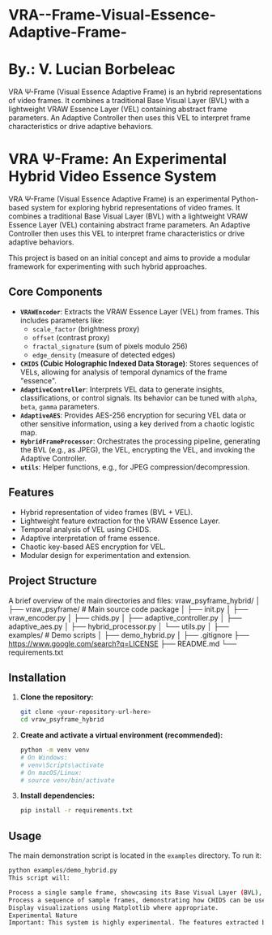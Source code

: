 # VRA--Frame-Visual-Essence-Adaptive-Frame-
# By.: V. Lucian Borbeleac
VRA Ψ-Frame  (Visual Essence Adaptive Frame) is an  hybrid representations of video frames. It combines a traditional Base Visual Layer (BVL) with a lightweight VRAW Essence Layer (VEL) containing abstract frame parameters. An Adaptive Controller then uses this VEL to interpret frame characteristics or drive adaptive behaviors.
# VRA Ψ-Frame: An Experimental Hybrid Video Essence System

VRA Ψ-Frame (Visual Essence Adaptive Frame) is an experimental Python-based system for exploring hybrid representations of video frames. It combines a traditional Base Visual Layer (BVL) with a lightweight VRAW Essence Layer (VEL) containing abstract frame parameters. An Adaptive Controller then uses this VEL to interpret frame characteristics or drive adaptive behaviors.

This project is based on an initial concept and aims to provide a modular framework for experimenting with such hybrid approaches.

## Core Components

* **`VRAWEncoder`**: Extracts the VRAW Essence Layer (VEL) from frames. This includes parameters like:
    * `scale_factor` (brightness proxy)
    * `offset` (contrast proxy)
    * `fractal_signature` (sum of pixels modulo 256)
    * `edge_density` (measure of detected edges)
* **`CHIDS` (Cubic Holographic Indexed Data Storage)**: Stores sequences of VELs, allowing for analysis of temporal dynamics of the frame "essence".
* **`AdaptiveController`**: Interprets VEL data to generate insights, classifications, or control signals. Its behavior can be tuned with `alpha`, `beta`, `gamma` parameters.
* **`AdaptiveAES`**: Provides AES-256 encryption for securing VEL data or other sensitive information, using a key derived from a chaotic logistic map.
* **`HybridFrameProcessor`**: Orchestrates the processing pipeline, generating the BVL (e.g., as JPEG), the VEL, encrypting the VEL, and invoking the Adaptive Controller.
* **`utils`**: Helper functions, e.g., for JPEG compression/decompression.

## Features

* Hybrid representation of video frames (BVL + VEL).
* Lightweight feature extraction for the VRAW Essence Layer.
* Temporal analysis of VEL using CHIDS.
* Adaptive interpretation of frame essence.
* Chaotic key-based AES encryption for VEL.
* Modular design for experimentation and extension.

## Project Structure

A brief overview of the main directories and files:
vraw_psyframe_hybrid/
│
├── vraw_psyframe/    # Main source code package
│   ├── init.py
│   ├── vraw_encoder.py
│   ├── chids.py
│   ├── adaptive_controller.py
│   ├── adaptive_aes.py
│   ├── hybrid_processor.py
│   └── utils.py
│
├── examples/         # Demo scripts
│   ├── demo_hybrid.py
│
├── .gitignore
├── https://www.google.com/search?q=LICENSE
├── README.md
└── requirements.txt


## Installation

1.  **Clone the repository:**
    ```bash
    git clone <your-repository-url-here>
    cd vraw_psyframe_hybrid
    ```

2.  **Create and activate a virtual environment (recommended):**
    ```bash
    python -m venv venv
    # On Windows:
    # venv\Scripts\activate
    # On macOS/Linux:
    # source venv/bin/activate
    ```

3.  **Install dependencies:**
    ```bash
    pip install -r requirements.txt
    ```

## Usage

The main demonstration script is located in the `examples` directory. To run it:

```bash
python examples/demo_hybrid.py
This script will:

Process a single sample frame, showcasing its Base Visual Layer (BVL), VRAW Essence Layer (VEL), encrypted VEL, and the output of the Adaptive Controller.
Process a sequence of sample frames, demonstrating how CHIDS can be used with VELs and how the Adaptive Controller can provide a temporal summary.
Display visualizations using Matplotlib where appropriate.
Experimental Nature
Important: This system is highly experimental. The features extracted by VRAWEncoder and the interpretations made by the AdaptiveController are illustrative examples designed to showcase the hybrid concept. The framework is intended as a starting point for research and development into more sophisticated adaptive video representations and processing techniques based on lightweight "essence" metadata.
